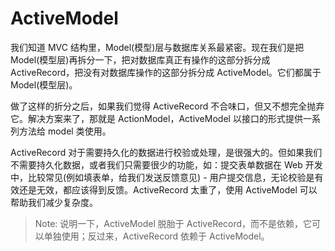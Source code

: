 # ActiveModel

我们知道 MVC 结构里，Model(模型)层与数据库关系最紧密。现在我们是把 Model(模型层)再拆分一下，把对数据库真正有操作的这部分拆分成 ActiveRecord，把没有对数据库操作的这部分拆分成 ActiveModel。它们都属于 Model(模型层)。

做了这样的折分之后，如果我们觉得 ActiveRecord 不合味口，但又不想完全抛弃它。解决方案来了，那就是 ActionModel，ActiveModel 以接口的形式提供一系列方法给 model 类使用。

ActiveRecord 对于需要持久化的数据进行校验或处理，是很强大的。但如果我们不需要持久化数据，或者我们只需要很少的功能，如：提交表单数据在 Web 开发中，比较常见(例如填表单，给我们发送反馈意见) - 用户提交信息，无论校验是有效还是无效，都应该得到反馈。ActiveRecord 太重了，使用 ActiveModel 可以帮助我们减少复杂度。

> Note: 说明一下，ActiveModel 脱胎于 ActiveRecord，而不是依赖，它可以单独使用；反过来，ActiveRecord 依赖于 ActiveModel。

